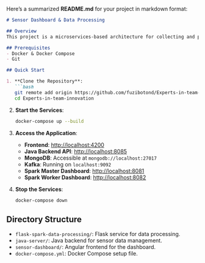 Here’s a summarized **README.md** for your project in markdown format:

```markdown
# Sensor Dashboard & Data Processing

## Overview
This project is a microservices-based architecture for collecting and processing sensor data. It uses Docker Compose to deploy the services, including Kafka, Spark, MongoDB, a Java backend, and an Angular frontend.

## Prerequisites
- Docker & Docker Compose
- Git

## Quick Start

1. **Clone the Repository**:
   ```bash
   git remote add origin https://github.com/fuzibotond/Experts-in-team-innovation.git
   cd Experts-in-team-innovation
   ```

2. **Start the Services**:
   ```bash
   docker-compose up --build
   ```

3. **Access the Application**:
   - **Frontend**: [http://localhost:4200](http://localhost:4200)
   - **Java Backend API**: [http://localhost:8085](http://localhost:8085)
   - **MongoDB**: Accessible at `mongodb://localhost:27017`
   - **Kafka**: Running on `localhost:9092`
   - **Spark Master Dashboard**: [http://localhost:8081](http://localhost:8081)
   - **Spark Worker Dashboard**: [http://localhost:8082](http://localhost:8082)

4. **Stop the Services**:
   ```bash
   docker-compose down
   ```

## Directory Structure
- `flask-spark-data-processing/`: Flask service for data processing.
- `java-server/`: Java backend for sensor data management.
- `sensor-dashboard/`: Angular frontend for the dashboard.
- `docker-compose.yml`: Docker Compose setup file.
